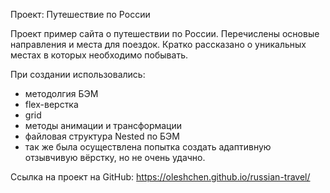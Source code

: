 Проект: Путешествие по России

Проект пример сайта о путешествии по России.
Перечислены основые направления и места для поездок.
Кратко рассказано о уникальных местах в которых необходимо побывать.

При создании использовались:
 - методолгия БЭМ
 - flex-верстка
 - grid
 - методы анимации и трансформации
 - файловая структура Nested по БЭМ
 - так же была осуществлена попытка создать адаптивную отзывчивую вёрстку, но не очень удачно.

Ссылка на проект на GitHub: https://oleshchen.github.io/russian-travel/